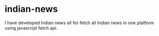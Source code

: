 # indian-news
I have developed Indian news all for fetch all Indian news in one platform using javascript fetch api.
